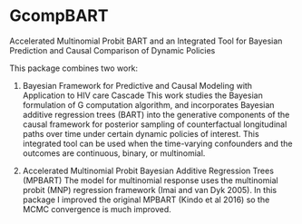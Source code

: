 # GcompBART
Accelerated Multinomial Probit BART and an Integrated Tool  for Bayesian Prediction and Causal Comparison of Dynamic Policies

This package combines two work:

1. Bayesian Framework for Predictive and Causal Modeling with Application to HIV care Cascade 
This work studies the Bayesian formulation of G computation algorithm, and incorporates Bayesian additive regression trees (BART) into the generative components of the causal framework for posterior sampling of counterfactual longitudinal paths over time under certain dynamic policies of interest.
This integrated tool can be used when the time-varying confounders and the outcomes are continuous, binary, or multinomial. 

2. Accelerated Multinomial Probit Bayesian Additive Regression Trees (MPBART)
The model for multinomial response uses the multinomial probit (MNP) regression framework (Imai and van Dyk 2005). In this package I improved the original MPBART (Kindo et al 2016) so the MCMC convergence is much improved.
